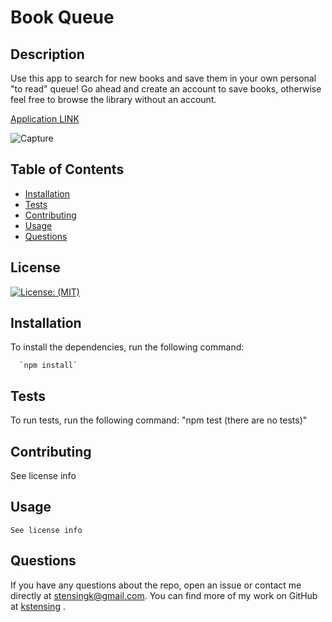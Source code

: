 # Book Queue

## Description

Use this app to search for new books and save them in your own personal "to read" queue! Go ahead and create an account to save books, otherwise feel free to browse the library without an account.

[Application LINK]()

![Capture]()

## Table of Contents

- [Installation](#installation)
- [Tests](#tests)
- [Contributing](#contributing)
- [Usage](#usage)
- [Questions](#questions)

## License

[![License: (MIT)](https://img.shields.io/badge/License-MIT-yellow.svg)](https://choosealicense.com/licenses/mit/)

## Installation

To install the dependencies, run the following command:

      `npm install`

## Tests

To run tests, run the following command:
"npm test (there are no tests)"

## Contributing

See license info

## Usage

    See license info

## Questions

If you have any questions about the repo, open an issue or contact me directly at <stensingk@gmail.com>. You can find more of my work on GitHub at
[kstensing](https://gihub.com/kstensing)
.

